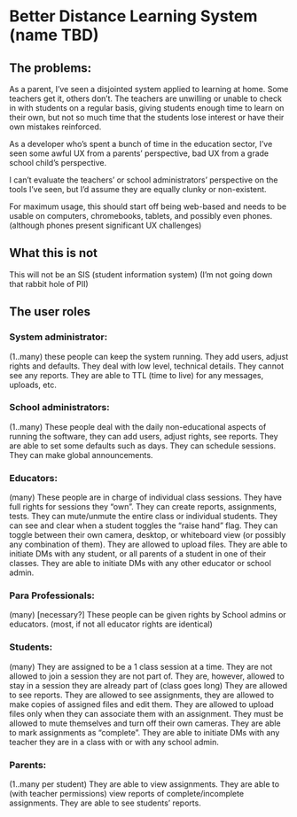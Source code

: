 # Better Distance Learning System (name TBD)

## The problems:
As a parent, I’ve seen a disjointed system applied to learning at home.  Some teachers get it, others don’t.  The teachers are unwilling or unable to check in with students on a regular basis, giving students enough time to learn on their own, but not so much time that the students lose interest or have their own mistakes reinforced.

As a developer who’s spent a bunch of time in the education sector, I’ve seen some awful UX from a parents’ perspective, bad UX from a grade school child’s perspective.

I can’t evaluate the teachers’ or school administrators’ perspective on the tools I’ve seen, but I’d assume they are equally clunky or non-existent.

For maximum usage, this should start off being web-based and needs to be usable on computers, chromebooks, tablets, and possibly even phones.  (although phones present significant UX challenges)

## What this is not
This will not be an SIS (student information system) (I’m not going down that rabbit hole of PII)

## The user roles
### System administrator: 
(1..many) these people can keep the system running.  They add users, adjust rights and defaults.  They deal with low level, technical details.  They cannot see any reports.  They are able to TTL (time to live) for any messages, uploads, etc.

### School administrators: 
(1..many) These people deal with the daily non-educational aspects of running the software, they can add users, adjust rights, see reports. They are able to set some defaults such as days.  They can schedule sessions. They can make global announcements.

### Educators: 
(many) These people are in charge of individual class sessions.  They have full rights for sessions they “own”. They can create reports, assignments, tests.  They can mute/unmute the entire class or individual students.  They can see and clear when a student toggles the “raise hand” flag.  They can toggle between their own camera, desktop, or whiteboard view (or possibly any combination of them). They are allowed to upload files.  They are able to initiate DMs with any student, or all parents of a student in one of their classes.  They are able to initiate DMs with any other educator or school admin.

### Para Professionals: 
(many) [necessary?] These people can be given rights by School admins or educators. (most, if not all educator rights are identical)

### Students: 
(many) They are assigned to be a 1 class session at a time.  They are not allowed to join a session they are not part of.  They are, however, allowed to stay in a session they are  already part of (class goes long)  They are allowed to see reports.  They are allowed to see assignments, they are allowed to make copies of assigned files and edit them.  They are allowed to upload files only when they can associate them with an assignment.  They must be allowed to mute themselves and turn off their own cameras. They are able to mark assignments as “complete”.  They are able to initiate DMs with any teacher they are in a class with or with any school admin.

### Parents: 
(1..many per student) They are able to view assignments. They are able to (with teacher permissions) view reports of complete/incomplete assignments. They are able to see students’ reports.
